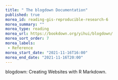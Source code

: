 ```yaml
---
title: " The blogdown Documentation"
published: true
morea_id: reading-gis-reproducible-research-6
morea_summary: ""
morea_type: reading
morea_url: https://bookdown.org/yihui/blogdown/
morea_sort_order: 7
morea_labels:
 - Reference
morea_start_date: "2021-11-16T16:00"
morea_end_date: "2021-11-16T20:00" 
---
```

 blogdown: Creating Websites with R Markdown.